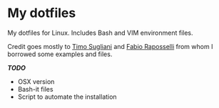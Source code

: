 My dotfiles
===========

My dotfiles for Linux. Includes Bash and VIM environment files. 

Credit goes mostly to [Timo Sugliani](https://twitter.com/tsugliani) and [Fabio Raposselli](https://twitter.com/fabiorapposelli) from whom I borrowed some examples and files. 

***TODO***
- OSX version
- Bash-it files
- Script to automate the installation